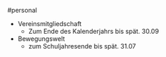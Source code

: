 #personal 

- Vereinsmitgliedschaft
	- Zum Ende des Kalenderjahrs bis spät. 30.09
- Bewegungswelt
	- zum Schuljahresende bis spät. 31.07
